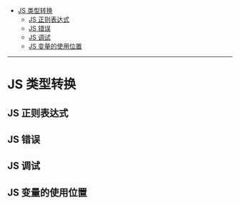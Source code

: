 <!--toc-->

- [JS 类型转换](#js-类型转换)
	- [JS 正则表达式](#js-正则表达式)
	- [JS 错误](#js-错误)
	- [JS 调试](#js-调试)
	- [JS 变量的使用位置](#js-变量的使用位置)

<!-- tocstop -->

----


# JS 类型转换

## JS 正则表达式

## JS 错误

## JS 调试

## JS 变量的使用位置
